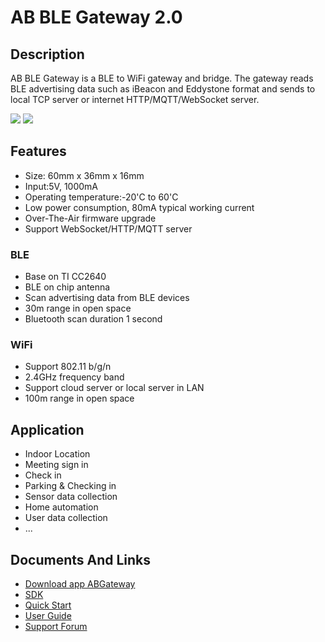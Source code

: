 # AB BLE Gateway 2.0

## Description

AB BLE Gateway is a BLE to WiFi gateway and bridge. The gateway reads
BLE advertising data such as iBeacon and Eddystone format and sends to
local TCP server or internet HTTP/MQTT/WebSocket server.

<img src="https://i1.aprbrother.com/gw_1.jpg-320.jpg">
<img src="https://i1.aprbrother.com/gw_2.jpg-320.jpg">

## Features

  - Size: 60mm x 36mm x 16mm
  - Input:5V, 1000mA
  - Operating temperature:-20'C to 60'C
  - Low power consumption, 80mA typical working current
  - Over-The-Air firmware upgrade
  - Support WebSocket/HTTP/MQTT server

### BLE

  - Base on TI CC2640
  - BLE on chip antenna
  - Scan advertising data from BLE devices
  - 30m range in open space
  - Bluetooth scan duration 1 second

### WiFi

  - Support 802.11 b/g/n
  - 2.4GHz frequency band
  - Support cloud server or local server in LAN
  - 100m range in open space

## Application

  - Indoor Location
  - Meeting sign in
  - Check in
  - Parking & Checking in
  - Sensor data collection
  - Home automation
  - User data collection
  - ...

## Documents And Links

  - [Download app ABGateway](Download_app_ABGateway.md)
  - [SDK](https://github.com/AprilBrother/ab-ble-gateway-sdk)
  - [Quick Start](AB_BLE_Gateway_Quick_Start.md)
  - [User Guide](AB_BLE_Gateway_User_Guide.md)
  - [Support Forum](http://bbs.aprbrother.com/c/wifi)

